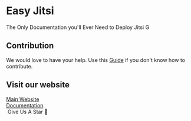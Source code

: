 # Easy Jitsi
The Only Documentation you'll Ever Need to Deploy Jitsi 
G
## Contribution
We would love to have your help. Use this [Guide](https://github.com/easyjitsi/docs.easyjitsi.com/blob/master/CONTRIBUTING.md) if you don't know how to contribute.

## Visit our website 

[Main Website](https://easyjitsi.com/) </br>
[Documentation](https://docs.easyjitsi.com/) </br>
️
Give Us A Star️ 🌟
